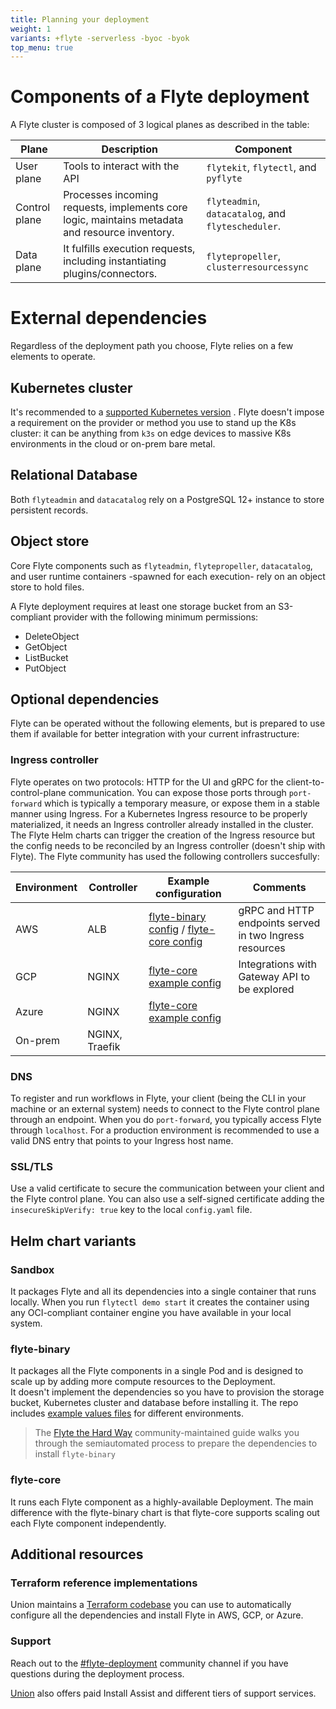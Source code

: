 ```yaml
---
title: Planning your deployment
weight: 1
variants: +flyte -serverless -byoc -byok
top_menu: true
---
```


# Components of a Flyte deployment


A Flyte cluster is composed of 3 logical planes as described in the table:

| Plane  | Description  | Component  | 
|---|---|---|
| User plane  | Tools to interact with the API  | `flytekit`, `flytectl`, and `pyflyte`  | 
| Control plane  | Processes incoming requests, implements core logic, maintains metadata and resource inventory.  | `flyteadmin`, `datacatalog`, and `flytescheduler`.  |
| Data plane  | It fulfills execution requests, including instantiating plugins/connectors.  | `flytepropeller`, `clusterresourcessync`   |

# External dependencies
Regardless of the deployment path you choose, Flyte relies on a few elements to operate. 

## Kubernetes cluster
It's recommended to a [supported Kubernetes version](https://kubernetes.io/releases/version-skew-policy/#supported-versions) . Flyte doesn't impose a requirement on the provider or method you use to stand up the K8s cluster: it can be anything from `k3s` on edge devices to massive K8s environments in the cloud or on-prem bare metal.

## Relational Database

Both `flyteadmin` and `datacatalog` rely on a PostgreSQL 12+ instance to store persistent records. 

## Object store

Core Flyte components such as `flyteadmin`, `flytepropeller`, `datacatalog`, and user runtime containers -spawned for each execution- rely on an object store to hold files. 

A Flyte deployment requires at least one storage bucket from an S3-compliant provider with the following minimum permissions:

- DeleteObject
- GetObject
- ListBucket
- PutObject

## Optional dependencies

Flyte can be operated without the following elements, but is prepared to use them if available for better integration with your current infrastructure:

### Ingress controller


Flyte operates on two protocols: HTTP for the UI and gRPC for the client-to-control-plane communication. You can expose those ports through `port-forward` which is typically a temporary measure, or expose them in a stable manner using Ingress. For a Kubernetes Ingress resource to be properly materialized, it needs an Ingress controller already installed in the cluster.  
The Flyte Helm charts can trigger the creation of the Ingress resource but the config needs to be reconciled by an Ingress controller (doesn't ship with Flyte). 
The Flyte community has used the following controllers succesfully:

| Environment  | Controller  | Example configuration  | Comments |
|---|---|---|---|
| AWS  | ALB  | [flyte-binary config](https://github.com/flyteorg/flyte/blob/754ab74b29f5fee665fd1cfde38fccccd95af8bd/charts/flyte-binary/eks-starter.yaml#L108-L120) / [flyte-core config](https://github.com/flyteorg/flyte/blob/754ab74b29f5fee665fd1cfde38fccccd95af8bd/charts/flyte-core/values-eks.yaml#L142-L160)  | gRPC and HTTP endpoints served in two Ingress resources|
| GCP  | NGINX  | [flyte-core example config](https://github.com/flyteorg/flyte/blob/754ab74b29f5fee665fd1cfde38fccccd95af8bd/charts/flyte-core/values-gcp.yaml#L160-L173)  | Integrations with Gateway API to be explored |
| Azure  | NGINX | [flyte-core example config](https://github.com/flyteorg/flyte/blob/754ab74b29f5fee665fd1cfde38fccccd95af8bd/charts/flyte-core/values-gcp.yaml#L160-L173)   | |
| On-prem | NGINX, Traefik | |

### DNS
To register and run workflows in Flyte, your client (being the CLI in your machine or an external system) needs to connect to the Flyte control plane through an endpoint. When you do `port-forward`, you typically access Flyte through `localhost`. For a production environment is recommended to use a valid DNS entry that points to your Ingress host name.

### SSL/TLS

Use a valid certificate to secure the communication between your client and the Flyte control plane. You can also use a self-signed certificate adding the `insecureSkipVerify: true` key to the local `config.yaml` file.

## Helm chart variants

### Sandbox
It packages Flyte and all its dependencies into a single container that runs locally.
When you run `flytectl demo start` it creates the container using any OCI-compliant container engine you have available in your local system.

### flyte-binary
It packages all the Flyte components in a single Pod and is designed to scale up by adding more compute resources to the Deployment.  
It doesn't implement the dependencies so you have to provision the storage bucket, Kubernetes cluster and database before installing it. 
The repo includes [example values files](https://github.com/flyteorg/flyte/tree/master/charts/flyte-binary) for different environments.

> The [Flyte the Hard Way](https://github.com/davidmirror-ops/flyte-the-hard-way) community-maintained guide walks you through the semiautomated process to prepare the dependencies to install `flyte-binary`

### flyte-core
It runs each Flyte component as a highly-available Deployment. The main difference with the flyte-binary chart is that flyte-core supports scaling out each Flyte component independently.

## Additional resources

### Terraform reference implementations

Union maintains a [Terraform codebase](https://github.com/unionai-oss/deploy-flyte) you can use to automatically configure all the dependencies and install Flyte in AWS, GCP, or Azure.

### Support

Reach out to the [#flyte-deployment](https://flyte-org.slack.com/archives/C01P3B761A6) community channel if you have questions during the deployment process.

[Union](https://www.union.ai/contact) also offers paid Install Assist and different tiers of support services. 
